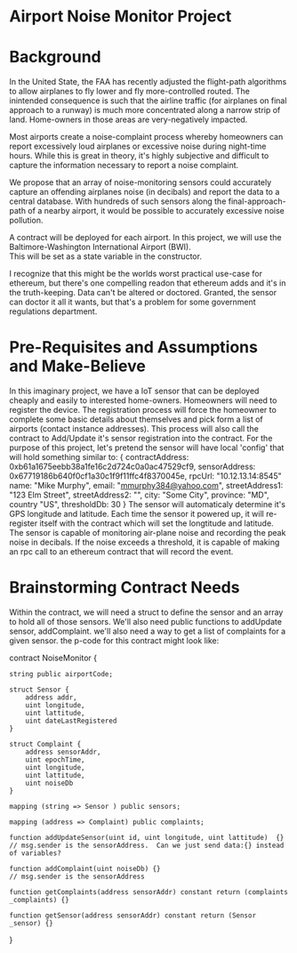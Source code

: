 # Airport Noise Monitor Project


# Background
In the United State, the FAA has recently adjusted the flight-path algorithms to allow airplanes to fly lower and fly more-controlled routed.
The inintended consequence is such that the airline traffic (for airplanes on final approach to a runway) is much more concentrated along 
a narrow strip of land.  Home-owners in those areas are very-negatively impacted.

Most airports create a noise-complaint process whereby homeowners can report excessively loud airplanes or excessive noise during night-time hours.
While this is great in theory, it's highly subjective and difficult to capture the information necessary to report a noise complaint.

We propose that an array of noise-monitoring sensors could accurately capture an offending airplanes noise (in decibals) and report the data to a central database.
With hundreds of such sensors along the final-approach-path of a nearby airport, it would be possible to accurately excessive noise pollution.

A contract will be deployed for each airport.  In this project, we will use the Baltimore-Washington International Airport (BWI).  
This will be set as a state variable in the constructor.

I recognize that this might be the worlds worst practical use-case for ethereum, but there's one compelling readon that ethereum adds and it's in the truth-keeping.  Data 
can't be altered or doctored.  Granted, the sensor can doctor it all it wants, but that's a problem for some government regulations department.

# Pre-Requisites and Assumptions and Make-Believe
In this imaginary project, we have a IoT sensor that can be deployed cheaply and easily to interested home-owners.
Homeowners will need to register the device. The registration process will force the homeowner to complete some 
basic details about themselves and pick form a list of airports (contact instance addresses).  This process 
will also call the contract to Add/Update it's sensor registration into the contract.
For the purpose of this project, let's pretend  the sensor will have local 'config' that will hold something similar to:
{
	contractAddress: 0xb61a1675eebb38a1fe16c2d724c0a0ac47529cf9,
	sensorAddress: 0x67719186b640f0cf1a30c1f9f11ffc4f8370045e,
	rpcUrl: "10.12.13.14:8545"
	name: "Mike Murphy",
	email: "mmurphy384@yahoo.com",
	streetAddress1: "123 Elm Street",
	streetAddress2: "",
	city: "Some City",
	province: "MD",
	country "US",
	thresholdDb: 30
}
The sensor will automaticaly determine it's GPS longitude and latitude.
Each time the sensor it powered up, it will re-register itself with the contract which will set the longtitude and latitude.
The sensor  is capable of monitoring air-plane noise and recording the peak noise in decibals.
If the noise exceeds a threshold, it is capable of making an rpc call to an ethereum contract that will record the event.


# Brainstorming Contract Needs
Within the contract, we will need a struct to define the sensor and an array to hold all of those sensors.  We'll also need public functions to addUpdate sensor, addComplaint.
we'll also need a way to get a list of complaints for a given sensor.  the p-code for this contract might look like:

contract NoiseMonitor {
	
	string public airportCode;
	
	struct Sensor {
		address addr,
		uint longitude,
		uint lattitude,
		uint dateLastRegistered
	}

	struct Complaint {
		address sensorAddr,
		uint epochTime,
		uint longitude,
		uint lattitude,		
		uint noiseDb
	}

	mapping (string => Sensor ) public sensors;

	mapping (address => Complaint) public complaints;

	function addUpdateSensor(uint id, uint longitude, uint lattitude)  {}	// msg.sender is the sensorAddress.  Can we just send data:{} instead of variables?

	function addComplaint(uint noiseDb) {}                                  // msg.sender is the sensorAddress

	function getComplaints(address sensorAddr) constant return (complaints _complaints) {}
	
	function getSensor(address sensorAddr) constant return (Sensor _sensor) {}
	

}

 
